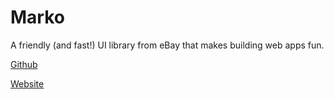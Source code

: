 # Marko

A friendly (and fast!) UI library from eBay that makes building web apps fun.

[Github](https://github.com/marko-js/marko)

[Website](https://markojs.com/)
